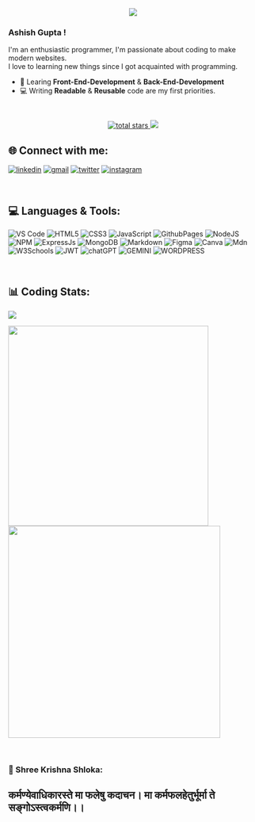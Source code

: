 <div align='center'>
<img src='https://readme-typing-svg.herokuapp.com?font=ubuntu&color=16A085&center=true&lines=Enthusiastic+Programmer;Front+End+Developer;Back+End+Developer'/>
</div>

### Ashish Gupta !

I'm an enthusiastic programmer, I'm passionate about coding to make modern websites.</br>
I love to learning new things since I got acquainted with programming.

- 🌱 Learing **Front-End-Development** & **Back-End-Development**
- 💻 Writing **Readable** & **Reusable** code are my first priorities.

<br>

<p align='center'>
    <a href='https://github.com/Ashish-Gupta7?tab=repositories&sort=stargazers'>
        <img alt='total stars' title='Total stars on GitHub' src='https://custom-icon-badges.herokuapp.com/badge/dynamic/json?logo=star&color=55960c&labelColor=488207&label=Stars&style=for-the-badge&query=%24.stars&url=https://api.github-star-counter.workers.dev/user/Ashish-Gupta7'/>
    </a>
    <img src='https://visitor-badge.imlete.cn/?id=github.Ashish-Gupta7&style=for-the-badge&logo=Github&color=16a085'>
    <!-- <a href='https://github.com/Ashish-Gupta7?tab=followers'>
        <img alt='followers' title='Follow Me on GitHub' src='https://custom-icon-badges.herokuapp.com/github/followers/Ashish-Gupta7?color=236ad3&labelColor=1155ba&style=for-the-badge&logo=person-add&label=Follow&logoColor=white'/>
    </a> -->
   <!-- <a href='#'>
        <img alt='Portfolio' src='https://img.shields.io/badge/Portfolio-255E63?style=for-the-badge&logo=About.me&logoColor=white'/>
        <br>
    </a> -->
</p>

## 🌐 Connect with me:
[![linkedin](https://img.shields.io/badge/linkedin-0A66C2?style=for-the-badge&logo=linkedin&logoColor=white)](https://www.linkedin.com/in/ashishkumargupta7/) [![gmail](https://img.shields.io/badge/Gmail-D14836?style=for-the-badge&amp;logo=gmail&amp;logoColor=white)](ash300mr@gmail.com) [![twitter](https://img.shields.io/badge/Follow_me-black?style=for-the-badge&logo=x&logoColor=%23fff&link=https%3A%2F%2Ftwitter.com%2FAshishMayaGupta)](https://twitter.com/AshishMayaGupta) [![instagram](https://img.shields.io/badge/instagram-black?style=for-the-badge&logo=instagram&labelColor=%23000&color=%23E4405F&link=https%3A%2F%2Fwww.instagram.com%2Fiamashishgupta7%2F)](https://www.instagram.com/iamashishgupta7/)

<br>
<!-- <p align="left"> <a href="https://github-profile-trophy.vercel.app/?username=ryo-ma&theme=radical"><img src="https://github-profile-trophy.vercel.app/?username=Ashish-Gupta7&theme=radical" /></a> </p> -->

## 💻 Languages & Tools:
![VS Code](https://img.shields.io/badge/VSCode-0078D4?style=for-the-badge&logo=visual%20studio%20code&logoColor=white) ![HTML5](https://img.shields.io/badge/html5-%23E34F26.svg?style=for-the-badge&logo=html5&logoColor=white) ![CSS3](https://img.shields.io/badge/css3-%231572B6.svg?style=for-the-badge&logo=css3&logoColor=white) ![JavaScript](https://img.shields.io/badge/javascript-%23323330.svg?style=for-the-badge&logo=javascript&logoColor=%23F7DF1E) ![GithubPages](https://img.shields.io/badge/github%20pages-121013?style=for-the-badge&logo=github&logoColor=white) ![NodeJS](https://img.shields.io/badge/node.js-6DA55F?style=for-the-badge&logo=node.js&logoColor=white) ![NPM](https://img.shields.io/badge/npm-CB3837?style=for-the-badge&logo=npm&logoColor=white) ![ExpressJs](https://img.shields.io/badge/expressjs-black?style=for-the-badge&logo=express&logoColor=%23fff) ![MongoDB](https://img.shields.io/badge/MongoDB-4EA94B?style=for-the-badge&logo=mongodb&logoColor=white) ![Markdown](https://img.shields.io/badge/Markdown-000000?style=for-the-badge&logo=markdown&logoColor=white) ![Figma](https://img.shields.io/badge/figma-%23F24E1E.svg?style=for-the-badge&logo=figma&logoColor=white) ![Canva](https://img.shields.io/badge/Canva-%2300C4CC.svg?style=for-the-badge&logo=Canva&logoColor=white) ![Mdn](https://img.shields.io/badge/MDN_Web_Docs-black?style=for-the-badge&logo=mdnwebdocs&logoColor=white) ![W3Schools](https://img.shields.io/badge/W3Schools-04AA6D?style=for-the-badge&logo=W3Schools&logoColor=white) ![JWT](https://img.shields.io/badge/JWT-000000?style=for-the-badge&logo=JSON%20web%20tokens&logoColor=white) ![chatGPT](https://img.shields.io/badge/ChatGPT-74aa9c?style=for-the-badge&logo=openai&logoColor=white) ![GEMINI](https://img.shields.io/badge/Gemini-8E75B2?style=for-the-badge&logo=googlebard&logoColor=fff) ![WORDPRESS](https://img.shields.io/badge/Wordpress-21759B?style=for-the-badge&logo=wordpress&logoColor=white)

<br>

## 📊 Coding Stats:
<p>
    <img src="https://github-readme-stats.vercel.app/api/top-langs/?username=Ashish-Gupta7&theme=transparent&hide_border=true&include_all_commits=true&count_private=true&layout=compact">
</p>

<p>
    <img src='https://github-readme-stats-git-masterrstaa-rickstaa.vercel.app/api?username=Ashish-Gupta7&count_private=true&include_all_commits=true&show_icons=true&theme=transparent' width='404'/>
    <img src='https://github-readme-streak-stats.herokuapp.com/?user=Ashish-Gupta7&theme=transparent' width='428'>
</p>

<br>

### 👏 Shree Krishna Shloka:
<h2>कर्मण्येवाधिकारस्ते मा फलेषु कदाचन। मा कर्मफलहेतुर्भूर्मा ते सङ्गोऽस्त्वकर्मणि।।</h2>

